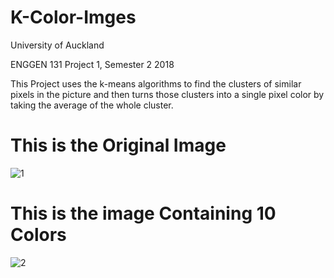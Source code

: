 # K-Color-Imges

University of Auckland

ENGGEN 131 Project 1, Semester 2 2018

This Project uses the k-means algorithms to find the clusters of similar pixels in the picture and then turns those clusters into a single pixel color by taking the average of the whole cluster.

# This is the Original Image

![1](https://user-images.githubusercontent.com/34535571/53775142-375ba100-3f56-11e9-8155-da5369a1c949.jpg)

# This is the image Containing 10 Colors

![2](https://user-images.githubusercontent.com/34535571/53775183-58bc8d00-3f56-11e9-990b-f9c413bc7f8c.jpg)
